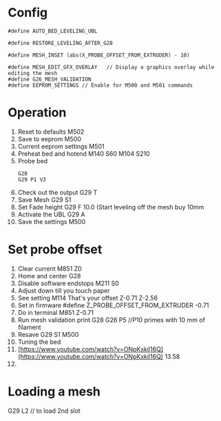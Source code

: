 # Config
```
#define AUTO_BED_LEVELING_UBL

#define RESTORE_LEVELING_AFTER_G28

#define MESH_INSET (abs(X_PROBE_OFFSET_FROM_EXTRUDER) - 10)

#define MESH_EDIT_GFX_OVERLAY   // Display a graphics overlay while editing the mesh
#define G26_MESH_VALIDATION
#define EEPROM_SETTINGS // Enable for M500 and M501 commands
```

# Operation
1. Reset to defaults
  M502
2. Save to eeprom
  M500
 3. Current eeprom settings
 M501
 4. Preheat bed and hotend
  M140 S60
  M104 S210
3. Probe bed
    ```
    G28
    G29 P1 V3
    ```
6. Check out the output
  G29 T
7. Save Mesh
 G29 S1
 8. Set Fade height
  G29 F 10.0 (Start leveling off the mesh buy 10mm
  9. Activate the UBL
  G29 A
  10. Save the settings
   M500
# Set probe offset
1. Clear current
M851 Z0
2. Home and center
G28 
3. Disable software endstops
M211 S0
4. Adjust down till you touch paper
5. See setting
M114
That's your offset Z-0.71 Z-2.56
6. Set in firmware
#define Z_PROBE_OFFSET_FROM_EXTRUDER -0.71
7. Do in terminal
M851 Z-0.71
8. Run mesh validation print
G28
G26 P5 //P10 primes with 10 mm of filament
9. Resave
 G29 S1
 M500
 10. Tuning the bed 
 11. [https://www.youtube.com/watch?v=ONpKxkil16Q](https://www.youtube.com/watch?v=ONpKxkil16Q) 13.58
 12.  
# Loading a mesh
G29 L2 // to load 2nd slot
<!--stackedit_data:
eyJoaXN0b3J5IjpbNDg0NTA0NDUwLDIyMDkyNTc4OSwxNDQ0OD
I0NzU1LC0xMzgxOTI3MDY1LC0xOTExNDE1Nzg5LDE1MjQxMTI5
NDEsLTEzOTQzMDc5MTEsMTgwNjkzMDIyNCwtMTQ4NzgyMjc3Ny
wxMzg5OTQzMjM1LDgzNDIwNDI5NiwtMTIzNjgzOTE4NCwtOTc1
ODEzMTcyXX0=
-->